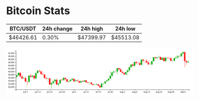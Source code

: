 # Bitcoin Stats

BTC/USDT|24h change|24h high|24h low|
|---|---|---|---|
|$46426.61|0.30%|$47399.97|$45513.08|

<img src="./chart.svg">
